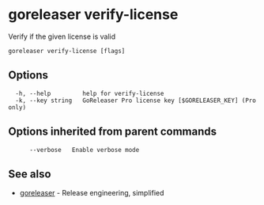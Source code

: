 # goreleaser verify-license

Verify if the given license is valid

```
goreleaser verify-license [flags]
```

## Options

```
  -h, --help         help for verify-license
  -k, --key string   GoReleaser Pro license key [$GORELEASER_KEY] (Pro only)
```

## Options inherited from parent commands

```
      --verbose   Enable verbose mode
```

## See also

* [goreleaser](goreleaser.md)	 - Release engineering, simplified

